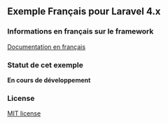 ## Exemple Français pour Laravel 4.x

### Informations en français sur le framework

[Documentation en français](http://laravel.fr) 

### Statut de cet exemple

**En cours de développement**

### License

[MIT license](http://opensource.org/licenses/MIT)
